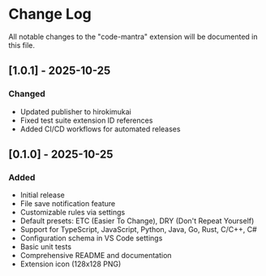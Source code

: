 # Change Log

All notable changes to the "code-mantra" extension will be documented in this file.

## [1.0.1] - 2025-10-25

### Changed

- Updated publisher to hirokimukai
- Fixed test suite extension ID references
- Added CI/CD workflows for automated releases

## [0.1.0] - 2025-10-25

### Added

- Initial release
- File save notification feature
- Customizable rules via settings
- Default presets: ETC (Easier To Change), DRY (Don't Repeat Yourself)
- Support for TypeScript, JavaScript, Python, Java, Go, Rust, C/C++, C#
- Configuration schema in VS Code settings
- Basic unit tests
- Comprehensive README and documentation
- Extension icon (128x128 PNG)
